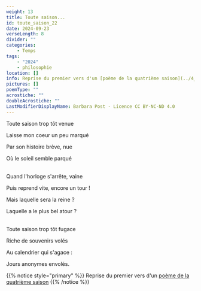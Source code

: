 ```yaml
---
weight: 13
title: Toute saison...
id: toute_saison_22
date: 2024-09-23
verseLength: 8
divider: ""
categories:
    - Temps
tags:
    - "2024"
    - philosophie
location: []
info: Reprise du premier vers d'un [poème de la quatrième saison](../4_quatrieme_saison/saison_fugace)
pictures: []
poemType: ""
acrostiche: ""
doubleAcrostiche: ""
LastModifierDisplayName: Barbara Post - Licence CC BY-NC-ND 4.0
---
```

Toute saison trop tôt venue

Laisse mon coeur un peu marqué

Par son histoire brève, nue

Où le soleil semble parqué

 \
Quand l'horloge s'arrête, vaine

Puis reprend vite, encore un tour !

Mais laquelle sera la reine ?

Laquelle a le plus bel atour ?

 \
Toute saison trop tôt fugace

Riche de souvenirs volés

Au calendrier qui s'agace :

Jours anonymes envolés.

<!-- FM:Snippet:Start data:{"id":"_simpleNotice","fields":[{"name":"content","value":"Reprise du premier vers d'un [poème de la quatrième saison](../4_quatrieme_saison/saison_fugace)"}]} -->
{{% notice style="primary" %}}
Reprise du premier vers d'un [poème de la quatrième saison](../4_quatrieme_saison/saison_fugace)
{{% /notice %}}
<!-- FM:Snippet:End -->